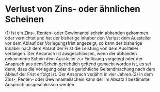 # Verlust von Zins- oder ähnlichen Scheinen

(1) Ist ein Zins-, Renten- oder Gewinnanteilschein abhanden gekommen oder vernichtet und hat der bisherige Inhaber den Verlust dem Aussteller vor dem Ablauf der Vorlegungsfrist angezeigt, so kann der bisherige Inhaber nach dem Ablauf der Frist die Leistung von dem Aussteller verlangen. Der Anspruch ist ausgeschlossen, wenn der abhanden gekommene Schein dem Aussteller zur Einlösung vorgelegt oder der Anspruch aus dem Schein gerichtlich geltend gemacht worden ist, es sei denn, dass die Vorlegung oder die gerichtliche Geltendmachung nach dem Ablauf der Frist erfolgt ist. Der Anspruch verjährt in vier Jahren.(2) In dem Zins-, Renten- oder Gewinnanteilschein kann der im Absatz 1 bestimmte Anspruch ausgeschlossen werden. 

